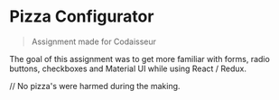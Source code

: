 # Pizza Configurator
> Assignment made for Codaisseur

The goal of this assignment was to get more familiar with forms, radio buttons, checkboxes and Material UI while using React / Redux.


// No pizza's were harmed during the making.
